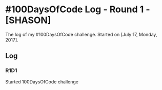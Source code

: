# #100DaysOfCode Log - Round 1 - [SHASON]

The log of my #100DaysOfCode challenge. Started on [July 17, Monday, 2017].

## Log

### R1D1 
Started 100DaysOfCode challenge


